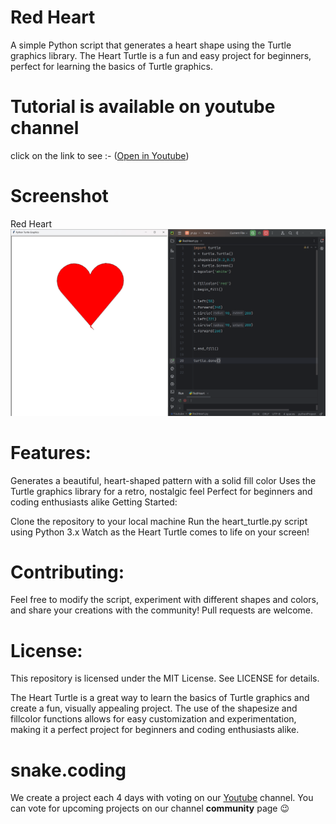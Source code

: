 # Red Heart

A simple Python script that generates a heart shape using the Turtle graphics library. The Heart Turtle is a fun and easy project for beginners, perfect for learning the basics of Turtle graphics.

# Tutorial is available on youtube channel 
click on the link to see :- ([Open in Youtube](https://youtu.be/7i38TQ6BR9s))

# Screenshot

Red Heart
![screenshot](RedHeart.png)



# Features:

Generates a beautiful, heart-shaped pattern with a solid fill color
Uses the Turtle graphics library for a retro, nostalgic feel
Perfect for beginners and coding enthusiasts alike
Getting Started:

Clone the repository to your local machine
Run the heart_turtle.py script using Python 3.x
Watch as the Heart Turtle comes to life on your screen!

# Contributing:

Feel free to modify the script, experiment with different shapes and colors, and share your creations with the community! Pull requests are welcome.

# License:

This repository is licensed under the MIT License. See LICENSE for details.

The Heart Turtle is a great way to learn the basics of Turtle graphics and create a fun, visually appealing project. The use of the shapesize and fillcolor functions allows for easy customization and experimentation, making it a perfect project for beginners and coding enthusiasts alike.

# snake.coding
We create a project each 4 days with voting on our <a href="https://youtube.com/@snakecoding_12" target="_blank">Youtube</a> channel.
You can vote for upcoming projects on our channel **community** page :wink:

